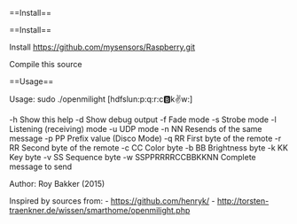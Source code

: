 ==Install==

==Install==

Install https://github.com/mysensors/Raspberry.git

Compile this source

==Usage==

Usage: sudo ./openmilight [hdfslun:p:q:r:c:b:k:v:w:]

   -h                       Show this help
   -d                       Show debug output
   -f                       Fade mode
   -s                       Strobe mode
   -l                       Listening (receiving) mode
   -u                       UDP mode
   -n NN<dec>               Resends of the same message
   -p PP<hex>               Prefix value (Disco Mode)
   -q RR<hex>               First byte of the remote
   -r RR<hex>               Second byte of the remote
   -c CC<hex>               Color byte
   -b BB<hex>               Brightness byte
   -k KK<hex>               Key byte
   -v SS<hex>               Sequence byte
   -w SSPPRRRRCCBBKKNN<hex> Complete message to send

 Author: Roy Bakker (2015)

 Inspired by sources from: - https://github.com/henryk/
                           - http://torsten-traenkner.de/wissen/smarthome/openmilight.php

